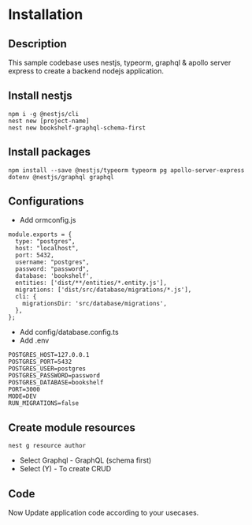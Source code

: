 # Installation

## Description

This sample codebase uses nestjs, typeorm, graphql & apollo server express to create a backend nodejs application.

## Install nestjs

```:bash
npm i -g @nestjs/cli
nest new [project-name]
nest new bookshelf-graphql-schema-first
```

## Install packages

`npm install --save @nestjs/typeorm typeorm pg apollo-server-express dotenv @nestjs/graphql graphql`

## Configurations

- Add ormconfig.js

```:js
module.exports = {
  type: "postgres",
  host: "localhost",
  port: 5432,
  username: "postgres",
  password: "password",
  database: 'bookshelf',
  entities: ['dist/**/entities/*.entity.js'],
  migrations: ['dist/src/database/migrations/*.js'],
  cli: {
    migrationsDir: 'src/database/migrations',
  },
};
```

- Add config/database.config.ts
- Add .env

```:env
POSTGRES_HOST=127.0.0.1
POSTGRES_PORT=5432
POSTGRES_USER=postgres
POSTGRES_PASSWORD=password
POSTGRES_DATABASE=bookshelf
PORT=3000
MODE=DEV
RUN_MIGRATIONS=false
```

## Create module resources

`nest g resource author`

- Select Graphql - GraphQL (schema first)
- Select (Y) - To create CRUD

## Code

Now Update application code according to your usecases.
